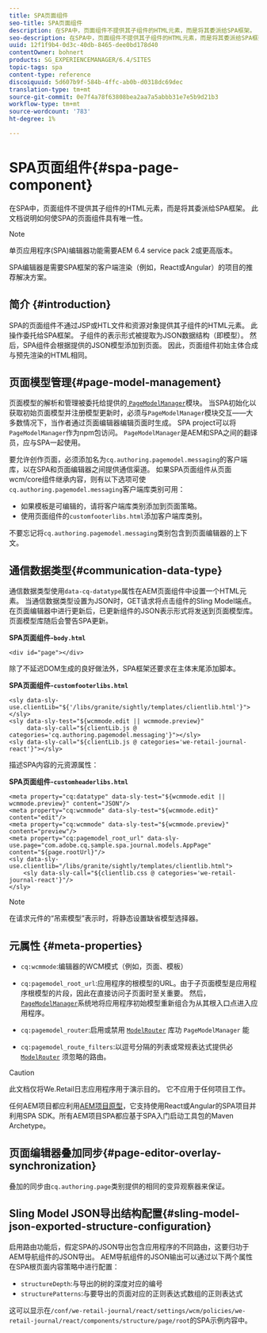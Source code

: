 ```yaml
---
title: SPA页面组件
seo-title: SPA页面组件
description: 在SPA中，页面组件不提供其子组件的HTML元素，而是将其委派给SPA框架。 此文档说明如何使SPA的页面组件具有唯一性。
seo-description: 在SPA中，页面组件不提供其子组件的HTML元素，而是将其委派给SPA框架。 此文档说明如何使SPA的页面组件具有唯一性。
uuid: 12f1f9b4-0d3c-40db-8465-dee0bd178d40
contentOwner: bohnert
products: SG_EXPERIENCEMANAGER/6.4/SITES
topic-tags: spa
content-type: reference
discoiquuid: 5d607b9f-584b-4ffc-ab0b-d0318dc69dec
translation-type: tm+mt
source-git-commit: 0e7f4a78f63808bea2aa7a5abbb31e7e5b9d21b3
workflow-type: tm+mt
source-wordcount: '783'
ht-degree: 1%

---
```



# SPA页面组件{#spa-page-component}

在SPA中，页面组件不提供其子组件的HTML元素，而是将其委派给SPA框架。 此文档说明如何使SPA的页面组件具有唯一性。

>[!NOTE]
>
>单页应用程序(SPA)编辑器功能需要AEM 6.4 service pack 2或更高版本。
>
>SPA编辑器是需要SPA框架的客户端渲染（例如，React或Angular）的项目的推荐解决方案。

## 简介 {#introduction}

SPA的页面组件不通过JSP或HTL文件和资源对象提供其子组件的HTML元素。 此操作委托给SPA框架。 子组件的表示形式被提取为JSON数据结构（即模型）。 然后，SPA组件会根据提供的JSON模型添加到页面。 因此，页面组件初始主体合成与预先渲染的HTML相同。

## 页面模型管理{#page-model-management}

页面模型的解析和管理被委托给提供的[ `PageModelManager`](/help/sites-developing/spa-blueprint.md#pagemodelmanager)模块。 当SPA初始化以获取初始页面模型并注册模型更新时，必须与`PageModelManager`模块交互——大多数情况下，当作者通过页面编辑器编辑页面时生成。 SPA project可以将`PageModelManager`作为npm包访问。 `PageModelManager`是AEM和SPA之间的翻译员，应与SPA一起使用。

要允许创作页面，必须添加名为`cq.authoring.pagemodel.messaging`的客户端库，以在SPA和页面编辑器之间提供通信渠道。 如果SPA页面组件从页面wcm/core组件继承内容，则有以下选项可使`cq.authoring.pagemodel.messaging`客户端库类别可用：

* 如果模板是可编辑的，请将客户端库类别添加到页面策略。
* 使用页面组件的`customfooterlibs.html`添加客户端库类别。

不要忘记将`cq.authoring.pagemodel.messaging`类别包含到页面编辑器的上下文。

## 通信数据类型{#communication-data-type}

通信数据类型使用`data-cq-datatype`属性在AEM页面组件中设置一个HTML元素。 当通信数据类型设置为JSON时，GET请求将点击组件的Sling Model端点。 在页面编辑器中进行更新后，已更新组件的JSON表示形式将发送到页面模型库。 页面模型库随后会警告SPA更新。

**SPA页面组件-`body.html`**

```
<div id="page"></div>
```

除了不延迟DOM生成的良好做法外，SPA框架还要求在主体末尾添加脚本。

**SPA页面组件-`customfooterlibs.html`**

```
<sly data-sly-use.clientLib="${'/libs/granite/sightly/templates/clientlib.html'}"></sly>
<sly data-sly-test="${wcmmode.edit || wcmmode.preview}"
     data-sly-call="${clientLib.js @ categories='cq.authoring.pagemodel.messaging'}"></sly>
<sly data-sly-call="${clientLib.js @ categories='we-retail-journal-react'}"></sly>
```

描述SPA内容的元资源属性：

**SPA页面组件-`customheaderlibs.html`**

```
<meta property="cq:datatype" data-sly-test="${wcmmode.edit || wcmmode.preview}" content="JSON"/>
<meta property="cq:wcmmode" data-sly-test="${wcmmode.edit}" content="edit"/>
<meta property="cq:wcmmode" data-sly-test="${wcmmode.preview}" content="preview"/>
<meta property="cq:pagemodel_root_url" data-sly-use.page="com.adobe.cq.sample.spa.journal.models.AppPage" content="${page.rootUrl}"/>
<sly data-sly-use.clientlib="/libs/granite/sightly/templates/clientlib.html">
    <sly data-sly-call="${clientlib.css @ categories='we-retail-journal-react'}"/>
</sly>
```

>[!NOTE]
>
>在请求元件的“吊索模型”表示时，将静态设置缺省模型选择器。

## 元属性 {#meta-properties}

* `cq:wcmmode`:编辑器的WCM模式（例如，页面、模板）
* `cq:pagemodel_root_url`:应用程序的根模型的URL。由于子页面模型是应用程序根模型的片段，因此在直接访问子页面时至关重要。 然后，[`PageModelManager`](/help/sites-developing/spa-page-component.md)系统地将应用程序初始模型重新组合为从其根入口点进入应用程序。

* `cq:pagemodel_router`:启用或禁用 [`ModelRouter`](/help/sites-developing/spa-routing.md) 库功 `PageModelManager` 能

* `cq:pagemodel_route_filters`:以逗号分隔的列表或常规表达式提供必 [`ModelRouter`](/help/sites-developing/spa-routing.md) 须忽略的路由。

>[!CAUTION]
>
>此文档仅将We.Retail日志应用程序用于演示目的。 它不应用于任何项目工作。
>
>任何AEM项目都应利用[AEM项目原型](https://docs.adobe.com/content/help/zh-Hans/experience-manager-core-components/using/developing/archetype/overview.html)，它支持使用React或Angular的SPA项目并利用SPA SDK。所有AEM项目SPA都应基于SPA入门启动工具包的Maven Archetype。

## 页面编辑器叠加同步{#page-editor-overlay-synchronization}

叠加的同步由`cq.authoring.page`类别提供的相同的变异观察器来保证。

## Sling Model JSON导出结构配置{#sling-model-json-exported-structure-configuration}

启用路由功能后，假定SPA的JSON导出包含应用程序的不同路由，这要归功于AEM导航组件的JSON导出。 AEM导航组件的JSON输出可以通过以下两个属性在SPA根页面内容策略中进行配置：

* `structureDepth`:与导出的树的深度对应的编号
* `structurePatterns`:与要导出的页面对应的正则表达式数组的正则表达式

这可以显示在`/conf/we-retail-journal/react/settings/wcm/policies/we-retail-journal/react/components/structure/page/root`的SPA示例内容中。